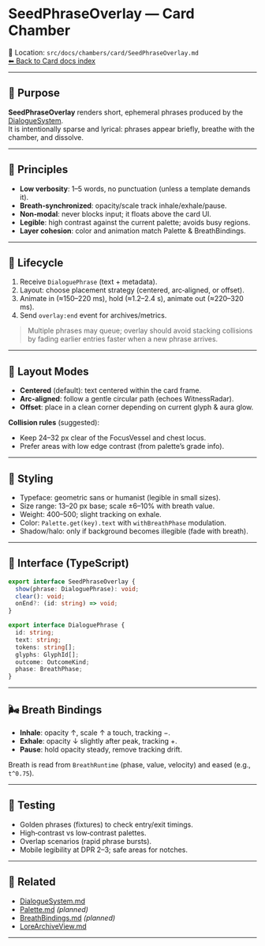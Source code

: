 # SeedPhraseOverlay — Card Chamber

📍 Location: `src/docs/chambers/card/SeedPhraseOverlay.md`  
[⬅ Back to Card docs index](./README.md)

---

## 🎯 Purpose

**SeedPhraseOverlay** renders short, ephemeral phrases produced by the [DialogueSystem](./DialogueSystem.md).  
It is intentionally sparse and lyrical: phrases appear briefly, breathe with the chamber, and dissolve.

---

## 🧠 Principles

- **Low verbosity**: 1–5 words, no punctuation (unless a template demands it).  
- **Breath‑synchronized**: opacity/scale track inhale/exhale/pause.  
- **Non‑modal**: never blocks input; it floats above the card UI.  
- **Legible**: high contrast against the current palette; avoids busy regions.  
- **Layer cohesion**: color and animation match Palette & BreathBindings.

---

## 🔄 Lifecycle

1. Receive `DialoguePhrase` (text + metadata).  
2. Layout: choose placement strategy (centered, arc‑aligned, or offset).  
3. Animate in (≈150–220 ms), hold (≈1.2–2.4 s), animate out (≈220–320 ms).  
4. Send `overlay:end` event for archives/metrics.

> Multiple phrases may queue; overlay should avoid stacking collisions by fading earlier entries faster when a new phrase arrives.

---

## 📐 Layout Modes

- **Centered** (default): text centered within the card frame.  
- **Arc‑aligned**: follow a gentle circular path (echoes WitnessRadar).  
- **Offset**: place in a clean corner depending on current glyph & aura glow.

**Collision rules** (suggested):  
- Keep 24–32 px clear of the FocusVessel and chest locus.  
- Prefer areas with low edge contrast (from palette’s grade info).

---

## 🎨 Styling

- Typeface: geometric sans or humanist (legible in small sizes).  
- Size range: 13–20 px base; scale ±6–10% with breath value.  
- Weight: 400–500; slight tracking on exhale.  
- Color: `Palette.get(key).text` with `withBreathPhase` modulation.  
- Shadow/halo: only if background becomes illegible (fade with breath).

---

## 🧩 Interface (TypeScript)

```ts
export interface SeedPhraseOverlay {
  show(phrase: DialoguePhrase): void;
  clear(): void;
  onEnd?: (id: string) => void;
}

export interface DialoguePhrase {
  id: string;
  text: string;
  tokens: string[];
  glyphs: GlyphId[];
  outcome: OutcomeKind;
  phase: BreathPhase;
}
```

---

## 🌬 Breath Bindings

- **Inhale**: opacity ↑, scale ↑ a touch, tracking −.  
- **Exhale**: opacity ↓ slightly after peak, tracking +.  
- **Pause**: hold opacity steady, remove tracking drift.

Breath is read from `BreathRuntime` (phase, value, velocity) and eased (e.g., `t^0.75`).

---

## 🧪 Testing

- Golden phrases (fixtures) to check entry/exit timings.  
- High‑contrast vs low‑contrast palettes.  
- Overlap scenarios (rapid phrase bursts).  
- Mobile legibility at DPR 2–3; safe areas for notches.

---

## 🔗 Related

- [DialogueSystem.md](./DialogueSystem.md)  
- [Palette.md](./Palette.md) *(planned)*  
- [BreathBindings.md](./BreathBindings.md) *(planned)*  
- [LoreArchiveView.md](./LoreArchiveView.md)

---
